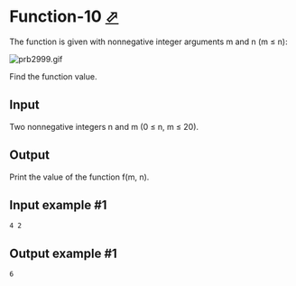# Function-10 [⬀](https://www.e-olymp.com/en/contests/9493/problems/83153)

The function is given with nonnegative integer arguments m and n (m ≤ n):

![prb2999.gif](f4230cc0b5f34e3ee308664c924b0ad7.gif)

Find the function value.

## Input
Two nonnegative integers n and m (0 ≤ n, m ≤ 20).

## Output
Print the value of the function f(m, n).

## Input example #1
```
4 2
```

## Output example #1
```
6
```
